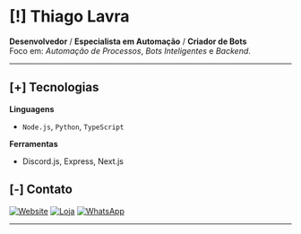 # [!] Thiago Lavra

**Desenvolvedor** / **Especialista em Automação** / **Criador de Bots**  
Foco em: *Automação de Processos*, *Bots Inteligentes* e *Backend*.

---

## [+] Tecnologias

**Linguagens**  
- `Node.js`, `Python`, `TypeScript`

**Ferramentas**  
- Discord.js, Express, Next.js

## [-] Contato

[![Website](https://img.shields.io/badge/Nexus_Studio-111111?style=flat&logo=vercel&logoColor=white)](https://nstudio.vercel.app/)
[![Loja](https://img.shields.io/badge/SlayStore-111111?style=flat&logo=shopping-cart&logoColor=white)](https://bio.slaystore.shop/)
[![WhatsApp](https://img.shields.io/badge/Contato-111111?style=flat&logo=whatsapp&logoColor=white)](https://wa.me/553398771399)

---
